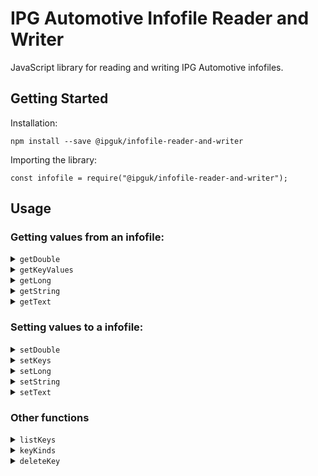 # IPG Automotive Infofile Reader and Writer

JavaScript library for reading and writing IPG Automotive infofiles.

## Getting Started

Installation:

```
npm install --save @ipguk/infofile-reader-and-writer
```

Importing the library:

```
const infofile = require("@ipguk/infofile-reader-and-writer");
```

## Usage

### Getting values from an infofile:

<details>
<summary></b><code>getDouble</code></b></summary>
Returns a double value from an infofile for a given keys or an array of keys.

### Getting a single double value from an infofile:

```
// import the library
const infofile = require("@ipguk/infofile-reader-and-writer");

// get the absolute path to the infofile
const file = C:\infofiles\infofile


// get the double value for the keys "WheelCarrier.fl.mass"
const wheelCarrierValue = infofile.getDouble({file, keys:"WheelCarrier.fl.mass"});

// console.log the value, returns a double e.g. "0.5"
console.log(wheelCarrierValue)
```

### Getting an array of double values from an infofile:

```
// import the library
const infofile = require("@ipguk/infofile-reader-and-writer");

// get the absolute path to the infofile
const file = C:\infofiles\infofile

// get the double values for the keys "WheelCarrier.fl.mass" and "WheelCarrier.fr.mass"
const wheelCarrierValues = infofile.getDouble({file, keys:["WheelCarrier.fl.mass", "WheelCarrier.fr.mass"]});

// console.log the values, returns an array of objects with the keys "keys" and "value" e.g. [{keys: "WheelCarrier.fl.mass", value: 0.5}, {keys: "WheelCarrier.fr.mass", value: 0.5}]
console.log(wheelCarrierValues)
```

</details>

<details>
<summary></b><code>getKeyValues</code></b></summary>
A universal function for getting values from an infofile. All numerical values are returned as doubles. All other values are returned as strings.

### Getting a single value from an infofile:

```
// import the library
const infofile = require("@ipguk/infofile-reader-and-writer");

// get the absolute path to the infofile
const file = C:\infofiles\infofile

// get the value for the keys "WheelCarrier.fl.mass"
const wheelCarrierValue = infofile.getKeyValues({file, keys:"WheelCarrier.fl.mass"});

// console.log the value (returns an object like this {keys: "WheelCarrier.fl.mass", value: 0.0})
console.log(wheelCarrierValue)
```

### Getting an array of values from an infofile:

```
// import the library
const infofile = require("@ipguk/infofile-reader-and-writer");

// get the absolute path to the infofile
const file = C:\infofiles\infofile

// get the values for the keys "WheelCarrier.fl.mass" and "SuspF.Spring.Kind"
const values = infofile.getKeyValues({file, keys:["WheelCarrier.fl.mass", "SuspF.Spring.Kind"]});

// console.log the values (returns an array of objects like this [{keys: "WheelCarrier.fl.mass", value: 0.0}, {keys: "SuspF.Spring.Kind", value: "Hookean 1"}])
console.log(values)
```

</details>

<details>
<summary></b><code>getLong</code></b></summary>
Returns a long value from an infofile for a given keys or an array of keys.

### Getting a single long value from an infofile:

```
// import the library
const infofile = require("@ipguk/infofile-reader-and-writer");

// get the absolute path to the infofile
const file = C:\infofiles\infofile

// get the long value for the keys "Body.mass"
const bodyMassValue = infofile.getLong({file, keys:"Body.mass"});

// console.log the value, returns a long e.g. 1801
console.log(bodyMassValue)
```

### Getting an array of long values from an infofile:

```
// import the library
const infofile = require("@ipguk/infofile-reader-and-writer");

// get the absolute path to the infofile
const file = C:\infofiles\infofile

// get the long values for the keys "Body.mass" and "nAxle"
const longValues = infofile.getLong({file, keys:["Body.mass", "nAxle"]});

// console.log the values, returns an array of objects with the keys "keys" and "value" e.g. [{keys: "Body.mass", value: 1801}, {keys: "nAxle", value: 2}]
console.log(longValues)
```

</details>

<details>
<summary></b><code>getString</code></b></summary>
Returns a string value from an infofile for a given keys or an array of keys.

### Getting a single string value from an infofile:

```
// import the library
const infofile = require("@ipguk/infofile-reader-and-writer");

// get the absolute path to the infofile
const file = C:\infofiles\infofile

// get the string value for the keys "Aero.Crosswind.Kind"
const aeroCrosswindKind = infofile.getString({file, keys:"Aero.Crosswind.Kind"});

// console.log the value, returns a string e.g. "Step"
console.log(aeroCrosswindKind)
```

### Getting an array of string values from an infofile:

```
// import the library
const infofile = require("@ipguk/infofile-reader-and-writer");

// get the absolute path to the infofile
const file = C:\infofiles\infofile

// get the string values for the keys "Body.mass" and "Aero.Kind"
const stringValues = infofile.getString({file, keys:["Aero.Crosswind.Kind", "Aero.Kind"]});

// console.log the values, returns an array of objects with the keys "keys" and "value" e.g. [{keys: "Aero.Crosswind.Kind", value: "Step"}, {keys: "Aero.Kind", value: "Coeff6x1 1"}]
console.log(stringValues)
```

</details>

<details>
<summary></b><code>getText</code></b></summary>
Returns a text value from an infofile for a given keys or an array of keys. This is an array of strings are are split by newlines in the infofile.

### Getting a single text value from an infofile:

```
// import the library
const infofile = require("@ipguk/infofile-reader-and-writer");

// get the absolute path to the infofile
const file = C:\infofiles\infofile

// get the text value for the keys "Description"
const description = infofile.getText({file, keys:"Description"});

// console.log the value, returns an array of strings e.g. ["This is a description", "of the infofile"]
console.log(description)
```

### Getting an array of text values from an infofile:

```
// import the library
const infofile = require("@ipguk/infofile-reader-and-writer");

// get the absolute path to the infofile
const file = C:\infofiles\infofile

// get the text values for the keys "Description" and "Aero.Coeff"
const textValues = infofile.getText({file, keys:["Description", "Aero.Coeff"]});

// console.log the values, returns an array of objects with the keys "keys" and "value" e.g. [{keys: "Description", value: ["-180 -0.4 0.0 0.1 0.0 -0.01 0.0","-120 -0.2 -1.4 0.7 -0.2 -0.021 0.06","-90 0.0 -1.7 0.9 -0.2 0.0 0.0","-60 0.0 -1.7 0.9 -0.2 0.0 0.0","-30 0.0 -1.7 0.9 -0.2 0.0 0.0","0.0 0.0 -1.7 0.9 -0.2 0.0 0.0","30 0.0 -1.7 0.9 -0.2 0.0 0.0","60 0.0 -1.7 0.9 -0.2 0.0 0.0","90 0.0 -1.7 0.9 -0.2 0.0 0.0","120 0.0 -1.7 0.9 -0.2 0.0 0.0","180 0.0 -1.7 0.9 -0.2 0.0 0.0"]}]
console.log(textValues)
```

</details>

### Setting values to a infofile:

<details>
<summary></b><code>setDouble</code></b></summary>
Sets a double value to an infofile for a given keys.

### Setting a single double value to an infofile:

```
// import the library
const infofile = require("@ipguk/infofile-reader-and-writer");

// get the absolute path to the infofile
const file = C:\infofiles\infofile

// set the double value for the keys "SuspF.Spring.l0" to 0.351
status = infofile.setDouble({file, values:{keys: "SuspF.Spring.l0", value: 0.351}});

// console.log the status, returns 0 if successful, -1 if not
console.log(status)
```

### Setting an array of double values to an infofile:

```
// import the library
const infofile = require("@ipguk/infofile-reader-and-writer");

// get the absolute path to the infofile
const file = C:\infofiles\infofile

// set the double values for the keys "SuspF.Spring.l0" and "Body.mass" to 0.351 and 1830.15
status = infofile.setDouble({file, values:[{keys: SuspF.Spring.l0", value: 0.351}, {keys: "Body.mass", value:  1830.15}]});

// console.log the status, array of objects with the keys "keys" and "status" e.g. [{keys: "SuspF.Spring.l0", status: 0}, {keys: "Body.mass", status: 0}] where status is 0 if successful, -1 if not
console.log(status)
```

</details>

<details>
<summary></b><code>setKeys</code></b></summary>
A universal function to set values to an infofile.

### Setting a single value to an infofile:

```
// import the library
const infofile = require("@ipguk/infofile-reader-and-writer");

// get the absolute path to the infofile
const file = C:\infofiles\infofile

// set the value for the keys "SuspF.Spring.l0" to 0.351
status = infofile.setKeys({file, values:{keys: "SuspF.Spring.l0", value: 0.351, type: "double"}});

// console.log the status, returns 0 if successful, -1 if not
console.log(status)
```

### Setting an array of values to an infofile:

```
// import the library
const infofile = require("@ipguk/infofile-reader-and-writer");

// get the absolute path to the infofile
const file = C:\infofiles\infofile

// set the values for the keys "SuspF.Spring.l0" and "Aero.Crosswind.Kind" to 0.351 and "Step"
status = infofile.setKeys({file, values:[{keys: "SuspF.Spring.l0", value: 0.351, type: "double"}, {keys: "Aero.Crosswind.Kind", value:  "Step", type: "string"}]});

// console.log the status, array of objects with the keys "keys" and "status" e.g. [{keys: "SuspF.Spring.l0", status: 0}, {keys: "Aero.Crosswind.Kind", status: 0}] where status is 0 if successful, -1 if not
console.log(status)
```

</details>

<details>
<summary></b><code>setLong</code></b></summary>
Sets a long value to an infofile for a given keys.

### Setting a single long value to an infofile:

```
// import the library
const infofile = require("@ipguk/infofile-reader-and-writer");

// get the absolute path to the infofile
const file = C:\infofiles\infofile

// set the long value for the keys "Body.mass" to 1801
status = infofile.setLong({file, values:{keys: "Body.mass", value: 1801}});

// console.log the status, returns 0 if successful, -1 if not
console.log(status)
```

### Setting an array of long values to an infofile:

```
// import the library
const infofile = require("@ipguk/infofile-reader-and-writer");

// get the absolute path to the infofile
const file = C:\infofiles\infofile

// set the long values for the keys "Body.mass" and "nAxle" to 1801 and 2
status = infofile.setLong({file, values:[{keys: "Body.mass", value: 1801}, {keys: "nAxle", value: 2}]});

// console.log the status, array of objects with the keys "keys" and "status" e.g. [{keys: "Body.mass", status: 0}, {keys: "nAxle", status: 0}] where status is 0 if successful, -1 if not
console.log(status)
```

</details>

<details>
<summary></b><code>setString</code></b></summary>
Sets a string value to an infofile for a given keys.

### Setting a single string value to an infofile:

```
// import the library
const infofile = require("@ipguk/infofile-reader-and-writer");

// get the absolute path to the infofile
const file = C:\infofiles\infofile

// set the string value for the keys "Aero.Crosswind.Kind" to "Step"
status = infofile.setString({file, values:{keys: "Aero.Crosswind.Kind", value: "Step"}});

// console.log the status, returns 0 if successful, -1 if not
console.log(status)
```

### Setting an array of string values to an infofile:

```
// import the library
const infofile = require("@ipguk/infofile-reader-and-writer");

// get the absolute path to the infofile
const file = C:\infofiles\infofile

// set the string values for the keys "Aero.Crosswind.Kind" and "Eng.Kind" to "Step" and "Flex"
status = infofile.setString({file, values:[{keys: "Aero.Crosswind.Kind", value: "Step"}, {keys: "Eng.Kind", value: "Flex"}]});

// console.log the status, array of objects with the keys "keys" and "status" e.g. [{keys: "Aero.Crosswind.Kind", status: 0}, {keys: "Eng.Kind", status: 0}] where status is 0 if successful, -1 if not
console.log(status)
```

</details>

<details>
<summary></b><code>setText</code></b></summary>
Sets a text value to an infofile for a given keys. This is an array of strings are are split by newlines in the infofile for each item in the string array.

### Setting a single text value to an infofile:

```
// import the library
const infofile = require("@ipguk/infofile-reader-and-writer");

// get the absolute path to the infofile
const file = C:\infofiles\infofile

// set the text value for the keys "Description" to ["This is a description", "This is a description on a second line"]
status = infofile.setText({file, values:{keys: "Description", value: ["This is a description", "This is a description on a second line"]}});

// console.log the status, returns 0 if successful, -1 if not
console.log(status)
```

### Setting an array of text values to an infofile:

```
// import the library
const infofile = require("@ipguk/infofile-reader-and-writer");

// get the absolute path to the infofile
const file = C:\infofiles\infofile

// set the text values for the keys "Description" and "Eng.Description" to ["This is a description", "This is a description on a second line"] and ["This is a description", "This is a description on a second line"]
status = infofile.setText({file, values:[{keys: "Description", value: ["This is a description", "This is a description on a second line"]}, {keys: "Eng.Description", value: ["This is a description", "This is a description on a second line"]}]});

// console.log the status, array of objects with the keys "keys" and "status" e.g. [{keys: "Description", status: 0}, {keys: "Eng.Description", status: 0}] where status is 0 if successful, -1 if not
console.log(status)
```

</details>

### Other functions

<details>
<summary></b><code>listKeys</code></b></summary>
Lists the keys in an infofile, for a given prefix, if no prefix is provided all keys are returned

### Listing all keys in an infofile:

```
// import the library
const infofile = require("@ipguk/infofile-reader-and-writer");

// get the absolute path to the infofile
const file = C:\infofiles\infofile

// list all keys in the infofile
keys = infofile.listKeys({file});

// console.log the keys, returns an array of keys e.g. ["Body.mass", "nAxle"]
console.log(keys)
```

### Listing keys in an infofile for a given prefix:

```
// import the library
const infofile = require("@ipguk/infofile-reader-and-writer");

// get the absolute path to the infofile
const file = C:\infofiles\infofile

// list all keys in the infofile for the prefix "Aero"
keys = infofile.listKeys({ file, prefix: "Aero" });

// console.log the keys, returns an array of keys e.g. ["Aero.Crosswind.Kind", "Aero.Crosswind.Speed"]
console.log(keys)
```

</details>

<details>
<summary></b><code>keyKinds</code></b></summary>
Lists the keyKinds, returns String_Key, Text_Key or No_Key

### Get the keyKinds for a single keys:

```
// import the library
const infofile = require("@ipguk/infofile-reader-and-writer");

// get the absolute path to the infofile
const file = C:\infofiles\infofile

// get the keyKinds for the keys "Body.mass"
keyKind = infofile.keyKinds({file, keys: "Body.mass"});

// console.log the keyKind, returns String_Key if keys is a single line string, Text_Key if keys is a text array and No_Key if keys is not found
console.log(keyKind)
```

### Get the keyKinds for a list of keys:

```
// import the library
const infofile = require("@ipguk/infofile-reader-and-writer");

// get the absolute path to the infofile
const file = C:\infofiles\infofile

// get the keyKinds for the keys "Body.mass" and "nAxle"
keyKinds = infofile.keyKinds({file, keys: ["Body.mass", "nAxle"]});

// console.log the keyKinds, returns an array of keyKinds e.g. ["String_Key", "No_Key"]
console.log(keyKinds)
```

</details>

<details>
<summary></b><code>deleteKey</code></b></summary>
Deletes a keys from an infofile

### Delete a single keys from an infofile:

```
// import the library
const infofile = require("@ipguk/infofile-reader-and-writer");

// get the absolute path to the infofile
const file = C:\infofiles\infofile

// delete the keys "Body.mass"
status = infofile.deleteKey({file, keys: "Body.mass"});

// console.log the status, returns 0 if successful, -1 if not
console.log(status)
```

### Delete a list of keys from an infofile:

```
// import the library
const infofile = require("@ipguk/infofile-reader-and-writer");

// get the absolute path to the infofile
const file = C:\infofiles\infofile

// delete the keys "Body.mass" and "nAxle"
status = infofile.deleteKey({file, keys: ["Body.mass", "nAxle"]});

// console.log the status, returns an object with the keys "keys" and "status" e.g. {keys: "Body.mass", status: 0}, {keys: "nAxle", status: 0} where status is 0 if successful, -1 if not
console.log(status)
```

</details>
